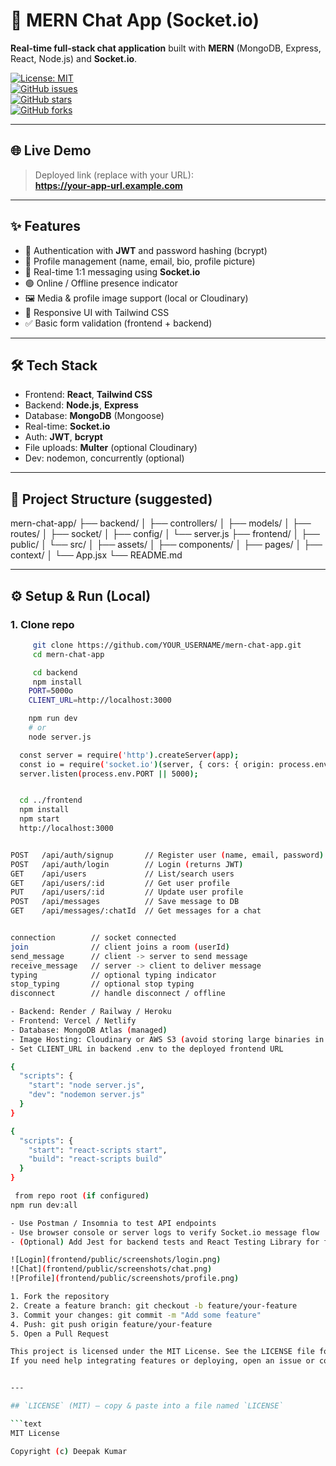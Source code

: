 # 💬 MERN Chat App (Socket.io)

**Real-time full-stack chat application** built with **MERN** (MongoDB, Express, React, Node.js) and **Socket.io**.

[![License: MIT](https://img.shields.io/badge/License-MIT-yellow.svg)](https://opensource.org/licenses/MIT)  
[![GitHub issues](https://img.shields.io/github/issues/YOUR_USERNAME/mern-chat-app)](https://github.com/YOUR_USERNAME/mern-chat-app/issues)  
[![GitHub stars](https://img.shields.io/github/stars/YOUR_USERNAME/mern-chat-app?style=social)](https://github.com/YOUR_USERNAME/mern-chat-app/stargazers)  
[![GitHub forks](https://img.shields.io/github/forks/YOUR_USERNAME/mern-chat-app?style=social)](https://github.com/YOUR_USERNAME/mern-chat-app/network)

---

## 🌐 Live Demo

> Deployed link (replace with your URL):  
**https://your-app-url.example.com**

---

## ✨ Features

- 🔐 Authentication with **JWT** and password hashing (bcrypt)
- 👤 Profile management (name, email, bio, profile picture)
- 💬 Real-time 1:1 messaging using **Socket.io**
- 🟢 Online / Offline presence indicator
- 🖼️ Media & profile image support (local or Cloudinary)
- 📱 Responsive UI with Tailwind CSS
- ✅ Basic form validation (frontend + backend)

---

## 🛠 Tech Stack

- Frontend: **React**, **Tailwind CSS**
- Backend: **Node.js**, **Express**
- Database: **MongoDB** (Mongoose)
- Real-time: **Socket.io**
- Auth: **JWT**, **bcrypt**
- File uploads: **Multer** (optional Cloudinary)
- Dev: nodemon, concurrently (optional)

---

## 📂 Project Structure (suggested)

mern-chat-app/
├── backend/
│ ├── controllers/
│ ├── models/
│ ├── routes/
│ ├── socket/
│ ├── config/
│ └── server.js
├── frontend/
│ ├── public/
│ └── src/
│ ├── assets/
│ ├── components/
│ ├── pages/
│ ├── context/
│ └── App.jsx
└── README.md


---

## ⚙️ Setup & Run (Local)

### 1. Clone repo
```bash
     git clone https://github.com/YOUR_USERNAME/mern-chat-app.git
     cd mern-chat-app

     cd backend
     npm install 
    PORT=5000o
    CLIENT_URL=http://localhost:3000

    npm run dev
    # or
    node server.js

  const server = require('http').createServer(app);
  const io = require('socket.io')(server, { cors: { origin: process.env.CLIENT_URL }});
  server.listen(process.env.PORT || 5000);


  cd ../frontend
  npm install
  npm start
  http://localhost:3000


POST   /api/auth/signup       // Register user (name, email, password)
POST   /api/auth/login        // Login (returns JWT)
GET    /api/users             // List/search users
GET    /api/users/:id         // Get user profile
PUT    /api/users/:id         // Update user profile
POST   /api/messages          // Save message to DB
GET    /api/messages/:chatId  // Get messages for a chat


connection        // socket connected
join              // client joins a room (userId)
send_message      // client -> server to send message
receive_message   // server -> client to deliver message
typing            // optional typing indicator
stop_typing       // optional stop typing
disconnect        // handle disconnect / offline

- Backend: Render / Railway / Heroku
- Frontend: Vercel / Netlify
- Database: MongoDB Atlas (managed)
- Image Hosting: Cloudinary or AWS S3 (avoid storing large binaries in DB)
- Set CLIENT_URL in backend .env to the deployed frontend URL

{
  "scripts": {
    "start": "node server.js",
    "dev": "nodemon server.js"
  }
}

{
  "scripts": {
    "start": "react-scripts start",
    "build": "react-scripts build"
  }
}

 from repo root (if configured)
npm run dev:all

- Use Postman / Insomnia to test API endpoints
- Use browser console or server logs to verify Socket.io message flow
- (Optional) Add Jest for backend tests and React Testing Library for frontend tests

![Login](frontend/public/screenshots/login.png)
![Chat](frontend/public/screenshots/chat.png)
![Profile](frontend/public/screenshots/profile.png)

1. Fork the repository
2. Create a feature branch: git checkout -b feature/your-feature
3. Commit your changes: git commit -m "Add some feature"
4. Push: git push origin feature/your-feature
5. Open a Pull Request

This project is licensed under the MIT License. See the LICENSE file for details.
If you need help integrating features or deploying, open an issue or contact: your-email@example.com


---

## `LICENSE` (MIT) — copy & paste into a file named `LICENSE`

```text
MIT License

Copyright (c) Deepak Kumar



